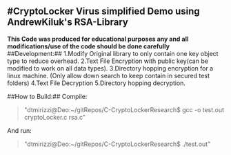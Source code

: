 #CryptoLocker Virus simplified Demo using AndrewKiluk's RSA-Library
----------------------
**This Code was produced for educational purposes any and all modifications/use of the code should be done carefully**
##Development:##
1.Modify Original library to only contain one key object type to reduce overhead. 
2.Text File Encryption with public key(can be modified to work on all data types).
3.Directory hopping encryption for a linux machine. (Only allow down search to keep contain in secured test folders)
4.Text File Decryption
5.Directory hopping decryption.

##How to Build:##
Compile:
>"dtmirizzi@Deo:~/gitRepos/C-CryptoLockerResearch$ gcc -o test.out cryptoLocker.c rsa.c"

And run: 
>"dtmirizzi@Deo:~/gitRepos/C-CryptoLockerResearch$ ./test.out"
